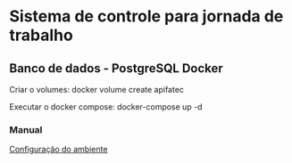 # Sistema de controle para jornada de trabalho


## Banco de dados - PostgreSQL Docker

Criar o volumes: docker volume create apifatec

Executar o docker compose: docker-compose up -d

### Manual
[Configuração do ambiente](https://github.com/Api2SemestreFatec/apifatec0123/wiki/Manual-de-configura%C3%A7%C3%A3o-do-ambiente)